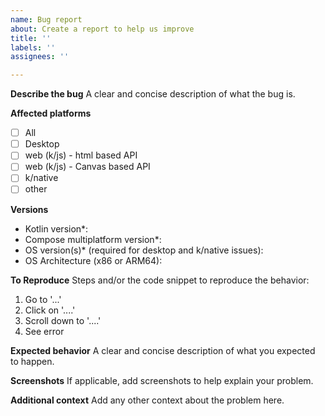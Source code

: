 ```yaml
---
name: Bug report
about: Create a report to help us improve
title: ''
labels: ''
assignees: ''

---
```


**Describe the bug**
A clear and concise description of what the bug is.

**Affected platforms**
- [ ] All
- [ ] Desktop
- [ ] web (k/js) - html based API
- [ ] web (k/js) - Canvas based API
- [ ] k/native
- [ ] other

**Versions**
- Kotlin version*: 
- Compose multiplatform version*:
- OS version(s)* (required for desktop and k/native issues):
- OS Architecture (x86 or ARM64): 


**To Reproduce**
Steps and/or the code snippet to reproduce the behavior:
1. Go to '...'
2. Click on '....'
3. Scroll down to '....'
4. See error

**Expected behavior**
A clear and concise description of what you expected to happen.

**Screenshots**
If applicable, add screenshots to help explain your problem.

**Additional context**
Add any other context about the problem here.
